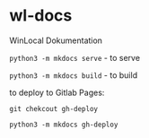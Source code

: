 # wl-docs
WinLocal Dokumentation

`python3 -m mkdocs serve` - to serve

`python3 -m mkdocs build` - to build

to deploy to Gitlab Pages:

`git chekcout gh-deploy`

`python3 -m mkdocs gh-deploy`